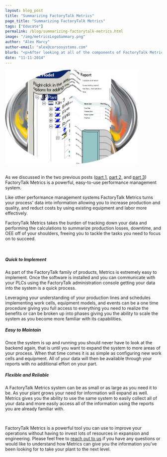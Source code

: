 ```yaml
---
layout: blog_post
title: "Summarizing FactoryTalk Metrics"
page_title: "Summarizing FactoryTalk Metrics"
tags: ["Educate"]
permalink: /blog/summarizing-factorytalk-metrics.html
image: "/img/metricsLogoSummary.png"
author: "Alex Marcy"
author-email: "alex@corsosystems.com"
blurb: "<p>After looking at all of the components of FactoryTalk Metrics, we will summarize the key benefits of using Metrics as a performance management solution for your plant.</p>"
date: "11-11-2014"
---
```


<p></p>

<img src="/img/metricsLogoSummary.png" width="430px"/>
<br/>
<br/>
<p>As we discussed in the two previous posts (<a href="/blog/factorytalk-metrics-overview.html">part 1</a>, <a href="/blog/factorytalk-metrics-backend.html">part 2,</a> and <a href="/blog/factorytalk-metrics-data-analysis.html">part 3</a>) FactoryTalk Metrics is a powerful, easy-to-use performance management system.</p>

<p>Like other performance management systems FactoryTalk Metrics turns your process' data into information allowing you to increase production and quality, and reduct costs by using existing equipment and labor more effectively.</p>

<p>FactoryTalk Metrics takes the burden of tracking down your data and performing the calculations to summarize production losses, downtime, and OEE off of your shoulders, freeing you to tackle the tasks you need to focus on to succeed.</p>
<br/>
<h5><b>Quick to Implement</b></h5>
<p>As part of the FactoryTalk family of products, Metrics is extremely easy to implement. Once the software is installed and you can communicate with your PLCs using the FactoryTalk administration console getting your data into the system is a quick process.</p>

<p>Leveraging your understanding of your production lines and schedules implementing work cells, equipment models, and events can be a one time procedure giving you full access to everything you need to realize the benefits or can be broken up into phases giving you the ability to scale the system as you become more familiar with its capabilities.</p>

<h5><b>Easy to Maintain</b></h5>
<p>Once the system is up and running you should never have to look at the backend again, that is until you want to expand the system to more areas of your process. When that time comes it is as simple as configuring new work cells and equipment. All of your data will then be available through your reports with no additional effort on your part.</p>

<h5><b>Flexible and Reliable</b></h5>
<p>A FactoryTalk Metrics system can be as small or as large as you need it to be. As your plant grows your need for information will expand as well. Metrics gives you the ability to use the same system to easily collect all of your data and more easily access all of the information using the reports you are already familiar with.</p>

<br/>

<p>FactoryTalk Metrics is a powerful tool you can use to improve your operations without having to invest lots of resources in expansion and engineering. Please feel free to <a href="mailto:alex@corsosystems.com?Subject=FactoryTalk%20Metrics">reach out to us</a> if you have any questions or would like to understand how Metrics can give you the information you've been looking for to take your plant to the next level.</p>